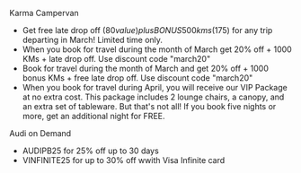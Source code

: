 Karma Campervan
- Get free late drop off ($80 value) plus BONUS 500 kms ($175) for any trip departing in March! Limited time only.
- When you book for travel during the month of March get 20% off + 1000 KMs + late drop off. Use discount code "march20"
- Book for travel during the month of March and get 20% off + 1000 bonus KMs + free late drop off. Use discount code "march20"
- When you book for travel during April, you will receive our VIP Package at no extra cost. This package includes 2 lounge chairs, a canopy, and an extra set of tableware. But that's not all! If you book five nights or more, get an additional night for FREE.

Audi on Demand
- AUDIPB25 for 25% off up to 30 days
- VINFINITE25 for up to 30% off wwith Visa Infinite card